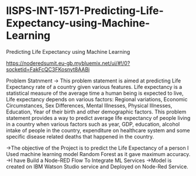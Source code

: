 # llSPS-INT-1571-Predicting-Life-Expectancy-using-Machine-Learning
Predicting Life Expectancy using Machine Learning

https://noderedsumit.eu-gb.mybluemix.net/ui/#!/0?socketid=FakFcQC3FKosnyt8AABi

Problem Statnment -> This problem statement is aimed at predicting Life Expectancy rate of a country given various features.
Life expectancy is a statistical measure of the average time a human being is expected to live, Life expectancy depends on various factors: Regional variations, Economic Circumstances, Sex Differences, Mental Illnesses, Physical Illnesses, Education, Year of their birth and other demographic factors.
This problem statement provides a way to predict average life expectancy of people living in a country when various factors such as year, GDP, education, alcohol intake of people in the country, expenditure on healthcare system and some specific disease related deaths that happened in the country.

->The objective of the Project is to predict the Life Expectancy of a person
I Used machine learning model Random Forest as it gave maximum accuracy.
->I have Build a Node-RED Flow To Integrate ML Services
->Model is created on IBM Watson Studio service and Deployed on Node-Red Service.



